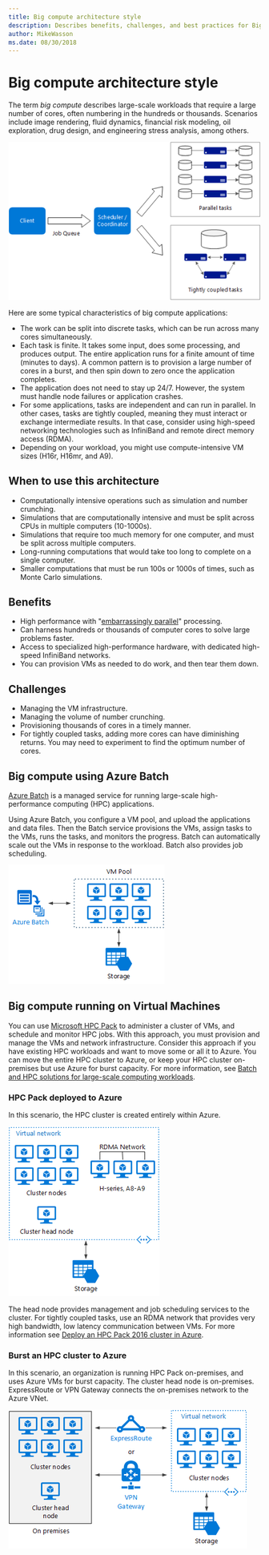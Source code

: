 ```yaml
---
title: Big compute architecture style
description: Describes benefits, challenges, and best practices for Big Compute architectures on Azure
author: MikeWasson
ms.date: 08/30/2018
---
```


# Big compute architecture style

The term *big compute* describes large-scale workloads that require a large number of cores, often numbering in the hundreds or thousands. Scenarios include image rendering, fluid dynamics, financial risk modeling, oil exploration, drug design, and engineering stress analysis, among others.

![](./images/big-compute-logical.png)

Here are some typical characteristics of big compute applications:

- The work can be split into discrete tasks, which can be run across many cores simultaneously.
- Each task is finite. It takes some input, does some processing, and produces output. The entire application runs for a finite amount of time (minutes to days). A common pattern is to provision a large number of cores in a burst, and then spin down to zero once the application completes. 
- The application does not need to stay up 24/7. However, the system must handle node failures or application crashes.
- For some applications, tasks are independent and can run in parallel. In other cases, tasks are tightly coupled, meaning they must interact or exchange intermediate results. In that case, consider using high-speed networking technologies such as InfiniBand and remote direct memory access (RDMA). 
- Depending on your workload, you might use compute-intensive VM sizes (H16r, H16mr, and A9).

## When to use this architecture

- Computationally intensive operations such as simulation and number crunching.
- Simulations that are computationally intensive and must be split across CPUs in multiple computers (10-1000s).
- Simulations that require too much memory for one computer, and must be split across multiple computers.
- Long-running computations that would take too long to complete on a single computer.
- Smaller computations that must be run 100s or 1000s of times, such as Monte Carlo simulations.

## Benefits

- High performance with "[embarrassingly parallel][embarrassingly-parallel]" processing.
- Can harness hundreds or thousands of computer cores to solve large problems faster.
- Access to specialized high-performance hardware, with dedicated high-speed InfiniBand networks.
- You can provision VMs as needed to do work, and then tear them down. 

## Challenges

- Managing the VM infrastructure.
- Managing the volume of number crunching. 
- Provisioning thousands of cores in a timely manner.
- For tightly coupled tasks, adding more cores can have diminishing returns. You may need to experiment to find the optimum number of cores.

## Big compute using Azure Batch

[Azure Batch][batch] is a managed service for running large-scale high-performance computing (HPC) applications.

Using Azure Batch, you configure a VM pool, and upload the applications and data files. Then the Batch service provisions the VMs, assign tasks to the VMs, runs the tasks, and monitors the progress. Batch can automatically scale out the VMs in response to the workload. Batch also provides job scheduling.

![](./images/big-compute-batch.png) 

## Big compute running on Virtual Machines

You can use [Microsoft HPC Pack][hpc-pack] to administer a cluster of VMs, and schedule and monitor HPC jobs. With this approach, you must provision and manage the VMs and network infrastructure. Consider this approach if you have existing HPC workloads and want to move some or all it to Azure. You can move the entire HPC cluster to Azure, or keep your HPC cluster on-premises but use Azure for burst capacity. For more information, see [Batch and HPC solutions for large-scale computing workloads][batch-hpc-solutions].

### HPC Pack deployed to Azure

In this scenario, the HPC cluster is created entirely within Azure.

![](./images/big-compute-iaas.png) 
 
The head node provides management and job scheduling services to the cluster. For tightly coupled tasks, use an RDMA network that provides very high bandwidth, low latency communication between VMs. For more information see [Deploy an HPC Pack 2016 cluster in Azure][deploy-hpc-azure].

### Burst an HPC cluster to Azure

In this scenario, an organization is running HPC Pack on-premises, and uses Azure VMs for burst capacity. The cluster head node is on-premises. ExpressRoute or VPN Gateway connects the on-premises network to the Azure VNet.

![](./images/big-compute-hybrid.png) 


[batch]: /azure/batch/
[batch-hpc-solutions]: /azure/batch/batch-hpc-solutions
[deploy-hpc-azure]: /azure/virtual-machines/windows/hpcpack-2016-cluster
[embarrassingly-parallel]: https://en.wikipedia.org/wiki/Embarrassingly_parallel
[hpc-pack]: https://technet.microsoft.com/library/cc514029

 
